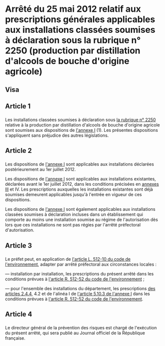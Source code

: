 # Arrêté du 25 mai 2012 relatif aux prescriptions générales applicables aux installations classées soumises à déclaration sous la rubrique n° 2250 (production par distillation d'alcools de bouche d'origine agricole)

## Visa

## Article 1

### 

Les installations classées soumises à déclaration sous [la rubrique n° 2250](https://aida.ineris.fr/consultation_document/10569) relative à la production par distillation d'alcools de bouche d'origine agricole sont soumises aux dispositions de [l'annexe I](#annexe-i-:-prescriptions-générales-applicables-aux-installations-classées-soumises-à-déclaration-sous-la-rubrique-n°-2250) (1). Les présentes dispositions s'appliquent sans préjudice des autres législations.

## Article 2

### 

Les dispositions de [l'annexe I](#annexe-i-:-prescriptions-générales-applicables-aux-installations-classées-soumises-à-déclaration-sous-la-rubrique-n°-2250) sont applicables aux installations déclarées postérieurement au 1er juillet 2012.

Les dispositions de [l'annexe I](#annexe-i-:-prescriptions-générales-applicables-aux-installations-classées-soumises-à-déclaration-sous-la-rubrique-n°-2250) sont applicables aux installations existantes, déclarées avant le 1er juillet 2012, dans les conditions précisées en [annexes III](#annexe-iii-:-dispositions-applicables-aux-installations-existantes) et IV. Les prescriptions auxquelles les installations existantes sont déjà soumises demeurent applicables jusqu'à l'entrée en vigueur de ces dispositions.

Les dispositions de [l'annexe I](#annexe-i-:-prescriptions-générales-applicables-aux-installations-classées-soumises-à-déclaration-sous-la-rubrique-n°-2250) sont également applicables aux installations classées soumises à déclaration incluses dans un établissement qui comporte au moins une installation soumise au régime de l'autorisation dès lors que ces installations ne sont pas régies par l'arrêté préfectoral d'autorisation.

## Article 3

### 

Le préfet peut, en application de [l'article L. 512-10 du code de l'environnement](https://aida.ineris.fr/consultation_document/1767#Article_L._512-10), adapter par arrêté préfectoral aux circonstances locales :

― installation par installation, les prescriptions du présent arrêté dans les conditions prévues à [l'article R. 512-52 du code de l'environnement](https://aida.ineris.fr/consultation_document/1783#Article_R_512_52) ;

― pour l'ensemble des installations du département, les prescriptions [des articles 2.4.4](#244-désenfumage), 4.2 et de l'alinéa I de [l'article 5.10.3 de l'annexe I](#5103-règles-relatives-à-l’épandage) dans les conditions prévues à [l'article R. 512-52 du code de l'environnement](https://aida.ineris.fr/consultation_document/1783#Article_R_512_52).

## Article 4

### 

Le directeur général de la prévention des risques est chargé de l'exécution du présent arrêté, qui sera publié au Journal officiel de la République française.
